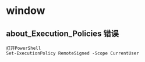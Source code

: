 <!--
 * @Description:
 * @Author: prui
 * @Date: 2024-04-30 22:30:30
 * @LastEditTime: 2024-04-30 22:31:57
 * @LastEditors: prui
 * 不忘初心,不负梦想
-->

# window

## about_Execution_Policies 错误

```text
打开PowerShell
Set-ExecutionPolicy RemoteSigned -Scope CurrentUser
```
